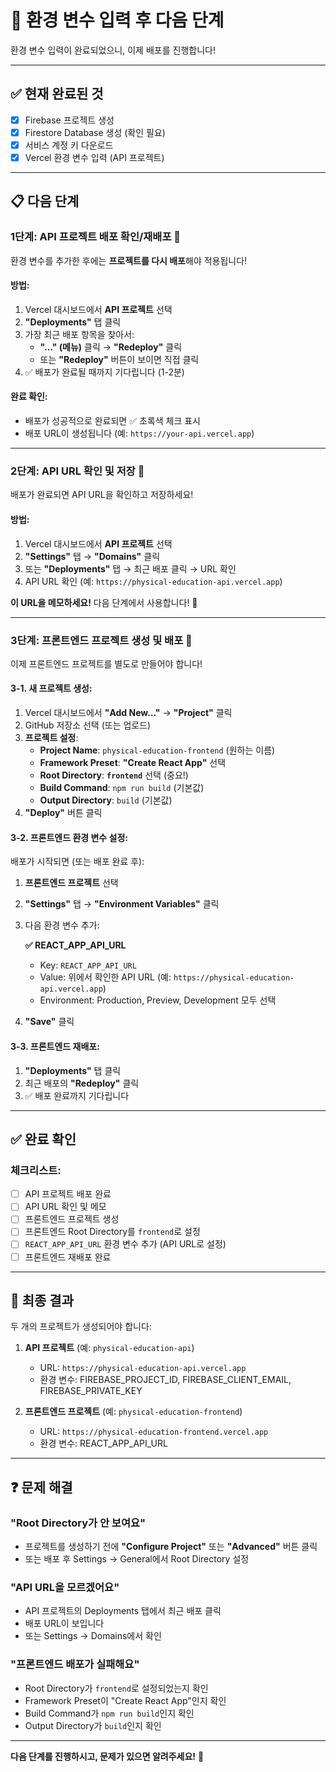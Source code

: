 # 🚀 환경 변수 입력 후 다음 단계

환경 변수 입력이 완료되었으니, 이제 배포를 진행합니다!

---

## ✅ 현재 완료된 것

- [x] Firebase 프로젝트 생성
- [x] Firestore Database 생성 (확인 필요)
- [x] 서비스 계정 키 다운로드
- [x] Vercel 환경 변수 입력 (API 프로젝트)

---

## 📋 다음 단계

### **1단계: API 프로젝트 배포 확인/재배포** 🔄

환경 변수를 추가한 후에는 **프로젝트를 다시 배포**해야 적용됩니다!

#### 방법:
1. Vercel 대시보드에서 **API 프로젝트** 선택
2. **"Deployments"** 탭 클릭
3. 가장 최근 배포 항목을 찾아서:
   - **"..." (메뉴)** 클릭 → **"Redeploy"** 클릭
   - 또는 **"Redeploy"** 버튼이 보이면 직접 클릭
4. ✅ 배포가 완료될 때까지 기다립니다 (1-2분)

#### 완료 확인:
- 배포가 성공적으로 완료되면 ✅ 초록색 체크 표시
- 배포 URL이 생성됩니다 (예: `https://your-api.vercel.app`)

---

### **2단계: API URL 확인 및 저장** 📝

배포가 완료되면 API URL을 확인하고 저장하세요!

#### 방법:
1. Vercel 대시보드에서 **API 프로젝트** 선택
2. **"Settings"** 탭 → **"Domains"** 클릭
3. 또는 **"Deployments"** 탭 → 최근 배포 클릭 → URL 확인
4. API URL 확인 (예: `https://physical-education-api.vercel.app`)

**이 URL을 메모하세요!** 다음 단계에서 사용합니다! 📌

---

### **3단계: 프론트엔드 프로젝트 생성 및 배포** 🎨

이제 프론트엔드 프로젝트를 별도로 만들어야 합니다!

#### 3-1. 새 프로젝트 생성:
1. Vercel 대시보드에서 **"Add New..."** → **"Project"** 클릭
2. GitHub 저장소 선택 (또는 업로드)
3. **프로젝트 설정**:
   - **Project Name**: `physical-education-frontend` (원하는 이름)
   - **Framework Preset**: **"Create React App"** 선택
   - **Root Directory**: **`frontend`** 선택 (중요!)
   - **Build Command**: `npm run build` (기본값)
   - **Output Directory**: `build` (기본값)
4. **"Deploy"** 버튼 클릭

#### 3-2. 프론트엔드 환경 변수 설정:
배포가 시작되면 (또는 배포 완료 후):

1. **프론트엔드 프로젝트** 선택
2. **"Settings"** 탭 → **"Environment Variables"** 클릭
3. 다음 환경 변수 추가:

   **✅ REACT_APP_API_URL**
   - Key: `REACT_APP_API_URL`
   - Value: 위에서 확인한 API URL (예: `https://physical-education-api.vercel.app`)
   - Environment: Production, Preview, Development 모두 선택

4. **"Save"** 클릭

#### 3-3. 프론트엔드 재배포:
1. **"Deployments"** 탭 클릭
2. 최근 배포의 **"Redeploy"** 클릭
3. ✅ 배포 완료까지 기다립니다

---

## ✅ 완료 확인

### 체크리스트:
- [ ] API 프로젝트 배포 완료
- [ ] API URL 확인 및 메모
- [ ] 프론트엔드 프로젝트 생성
- [ ] 프론트엔드 Root Directory를 `frontend`로 설정
- [ ] `REACT_APP_API_URL` 환경 변수 추가 (API URL로 설정)
- [ ] 프론트엔드 재배포 완료

---

## 🎯 최종 결과

두 개의 프로젝트가 생성되어야 합니다:

1. **API 프로젝트** (예: `physical-education-api`)
   - URL: `https://physical-education-api.vercel.app`
   - 환경 변수: FIREBASE_PROJECT_ID, FIREBASE_CLIENT_EMAIL, FIREBASE_PRIVATE_KEY

2. **프론트엔드 프로젝트** (예: `physical-education-frontend`)
   - URL: `https://physical-education-frontend.vercel.app`
   - 환경 변수: REACT_APP_API_URL

---

## ❓ 문제 해결

### "Root Directory가 안 보여요"
- 프로젝트를 생성하기 전에 **"Configure Project"** 또는 **"Advanced"** 버튼 클릭
- 또는 배포 후 Settings → General에서 Root Directory 설정

### "API URL을 모르겠어요"
- API 프로젝트의 Deployments 탭에서 최근 배포 클릭
- 배포 URL이 보입니다
- 또는 Settings → Domains에서 확인

### "프론트엔드 배포가 실패해요"
- Root Directory가 `frontend`로 설정되었는지 확인
- Framework Preset이 "Create React App"인지 확인
- Build Command가 `npm run build`인지 확인
- Output Directory가 `build`인지 확인

---

**다음 단계를 진행하시고, 문제가 있으면 알려주세요!** 🚀

